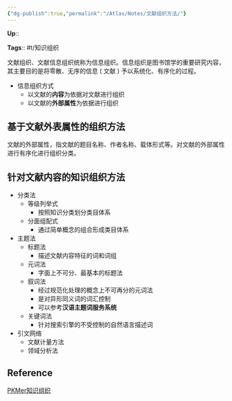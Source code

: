 ```yaml
---
{"dg-publish":true,"permalink":"/Atlas/Notes/文献组织方法/"}
---
```



**Up**::

**Tags**:: #t/知识组织

文献组织、文献信息组织统称为信息组织。信息组织是图书馆学的重要研究内容，其主要目的是将零散、无序的信息 ( 文献 ) 予以系统化、有序化的过程。

- 信息组织方式
	- 以文献的**内容**为依据对文献进行组织
	- 以文献的**外部属性**为依据进行组织

## 基于文献外表属性的组织方法

文献的外部属性，指文献的题目名称、作者名称、载体形式等。对文献的外部属性进行有序化进行组织分类。

## 针对文献内容的知识组织方法

- 分类法
	- 等级列举式
		- 按照知识分类划分类目体系
	- 分面组配式
		- 通过简单概念的组合形成类目体系
- 主题法
	- 标题法
		- 描述文献内容特征的词和词组
	- 元词法
		- 字面上不可分、最基本的标题法
	- 叙词法
		- 经过规范化处理的概念上不可再分的元词法
		- 是对异形同义词的词汇控制
		- 可以参考**汉语主题词服务系统**
	- 关键词法
		- 针对搜索引擎的不受控制的自然语言描述词
- 引文网络
	- 文献计量方法
	- 领域分析法

## Reference

[PKMer知识组织](https://pkmer.cn/Pkmer-Docs/02-%E7%9F%A5%E8%AF%86%E7%AE%A1%E7%90%86%E5%9F%BA%E7%A1%80/%E7%9F%A5%E8%AF%86%E7%BB%84%E7%BB%87/%E7%9F%A5%E8%AF%86%E7%BB%84%E7%BB%87/)
